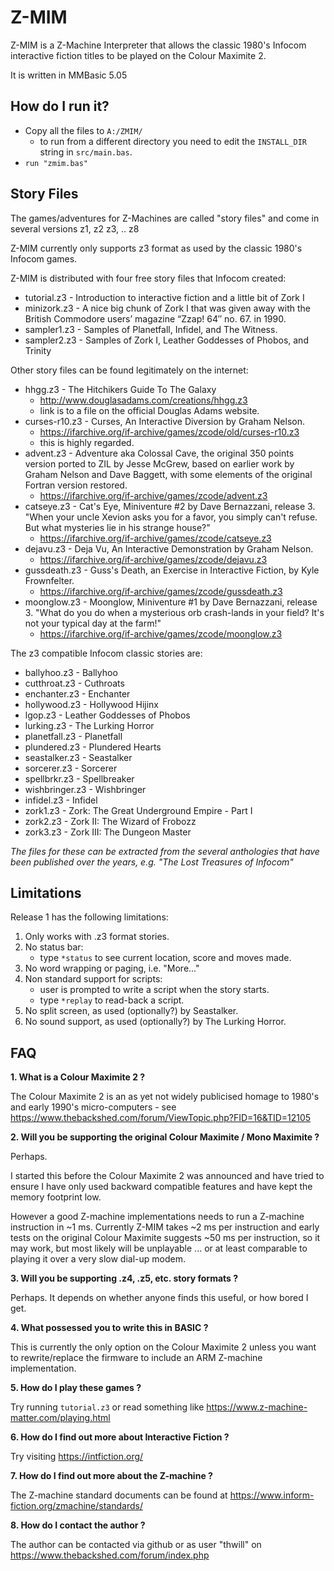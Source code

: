 # Z-MIM
Z-MIM is a Z-Machine Interpreter that allows the classic 1980's Infocom interactive fiction titles to be played on the Colour Maximite 2.

It is written in MMBasic 5.05

## How do I run it?

 - Copy all the files to ```A:/ZMIM/```
    - to run from a different directory you need to edit the ```INSTALL_DIR``` string in ```src/main.bas```.
 - `run "zmim.bas"`

## Story Files

The games/adventures for Z-Machines are called "story files" and come in several versions z1, z2 z3, .. z8

Z-MIM currently only supports z3 format as used by the classic 1980's Infocom games.

Z-MIM is distributed with four free story files that Infocom created:
 - tutorial.z3 - Introduction to interactive fiction and a little bit of Zork I
 - minizork.z3 - A nice big chunk of Zork I that was given away with the British Commodore users’ magazine “Zzap! 64″ no. 67. in 1990.
 - sampler1.z3 - Samples of Planetfall, Infidel, and The Witness.
 - sampler2.z3 - Samples of Zork I, Leather Goddesses of Phobos, and Trinity

Other story files can be found legitimately on the internet:
 - hhgg.z3 - The Hitchikers Guide To The Galaxy
    - http://www.douglasadams.com/creations/hhgg.z3
    - link is to a file on the official Douglas Adams website. 
 - curses-r10.z3 - Curses, An Interactive Diversion by Graham Nelson.
    - https://ifarchive.org/if-archive/games/zcode/old/curses-r10.z3
    - this is highly regarded.
 - advent.z3 - Adventure aka Colossal Cave, the original 350 points version ported to ZIL by Jesse McGrew, based on earlier work by Graham Nelson and Dave Baggett, with some elements of the original Fortran version restored.
    - https://ifarchive.org/if-archive/games/zcode/advent.z3
 - catseye.z3 - Cat's Eye, Miniventure #2 by Dave Bernazzani, release 3. "When your uncle Xevion asks you for a favor, you simply can't refuse. But what mysteries lie in his strange house?"
    - https://ifarchive.org/if-archive/games/zcode/catseye.z3
 - dejavu.z3 - Deja Vu, An Interactive Demonstration by Graham Nelson.
    - https://ifarchive.org/if-archive/games/zcode/dejavu.z3
 - gussdeath.z3 - Guss's Death, an Exercise in Interactive Fiction, by Kyle Frownfelter.
    - https://ifarchive.org/if-archive/games/zcode/gussdeath.z3
 - moonglow.z3 - Moonglow, Miniventure #1 by Dave Bernazzani, release 3. "What do you do when a mysterious orb crash-lands in your field? It's not your typical day at the farm!"
    - https://ifarchive.org/if-archive/games/zcode/moonglow.z3

The z3 compatible Infocom classic stories are:
 - ballyhoo.z3 - Ballyhoo
 - cutthroat.z3 - Cuthroats
 - enchanter.z3 - Enchanter
 - hollywood.z3 - Hollywood Hijinx
 - lgop.z3 - Leather Goddesses of Phobos
 - lurking.z3 - The Lurking Horror
 - planetfall.z3 - Planetfall
 - plundered.z3 - Plundered Hearts
 - seastalker.z3 - Seastalker
 - sorcerer.z3 - Sorcerer
 - spellbrkr.z3 - Spellbreaker
 - wishbringer.z3 - Wishbringer
 - infidel.z3 - Infidel
 - zork1.z3 - Zork: The Great Underground Empire - Part I
 - zork2.z3 - Zork II: The Wizard of Frobozz
 - zork3.z3 - Zork III: The Dungeon Master
 
*The files for these can be extracted from the several anthologies that have been published over the years, e.g. "The Lost Treasures of Infocom"*

## Limitations

Release 1 has the following limitations:

1. Only works with .z3 format stories.
2. No status bar:
    - type `*status` to see current location, score and moves made.
3. No word wrapping or paging, i.e. "More..."
4. Non standard support for scripts:
    - user is prompted to write a script when the story starts.
    - type `*replay` to read-back a script.
5. No split screen, as used (optionally?) by Seastalker.
6. No sound support, as used (optionally?) by The Lurking Horror.

## FAQ

**1. What is a Colour Maximite 2 ?**

The Colour Maximite 2 is an as yet not widely publicised homage to 1980's and early 1990's micro-computers - see https://www.thebackshed.com/forum/ViewTopic.php?FID=16&TID=12105

**2. Will you be supporting the original Colour Maximite / Mono Maximite ?**

Perhaps.

I started this before the Colour Maximite 2 was announced and have tried to ensure I have only used backward compatible features and have kept the memory footprint low.

However a good Z-machine implementations needs to run a Z-machine instruction in ~1 ms. Currently Z-MIM takes ~2 ms per instruction and early tests on the original Colour Maximite suggests ~50 ms per instruction, so it may work, but most likely will be unplayable ... or at least comparable to playing it over a very slow dial-up modem.

**3. Will you be supporting .z4, .z5, etc. story formats ?**

Perhaps. It depends on whether anyone finds this useful, or how bored I get.

**4. What possessed you to write this in BASIC ?**

This is currently the only option on the Colour Maximite 2 unless you want to rewrite/replace the firmware to include an ARM Z-machine implementation.

**5. How do I play these games ?**

Try running ```tutorial.z3``` or read something like https://www.z-machine-matter.com/playing.html 

**6. How do I find out more about Interactive Fiction ?**

Try visiting https://intfiction.org/

**7. How do I find out more about the Z-machine ?**

The Z-machine standard documents can be found at https://www.inform-fiction.org/zmachine/standards/

**8. How do I contact the author ?**

The author can be contacted via github or as user "thwill" on https://www.thebackshed.com/forum/index.php
